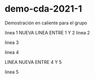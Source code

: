 # demo-cda-2021-1
Demostración en caliente para el grupo

linea 1
NUEVA LINEA ENTRE 1 Y 2
linea 2

linea 3

linea 4

LINEA NUEVA ENTRE 4 Y 5

linea 5
